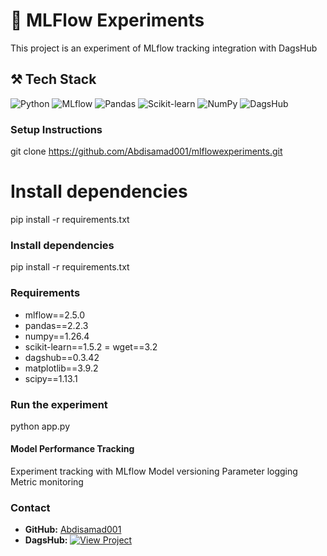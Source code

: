 # 🔬 MLFlow Experiments
This project is an experiment of MLflow tracking integration with DagsHub

## ⚒️ Tech Stack
![Python](https://img.shields.io/badge/python-3.9.0-blue)
![MLflow](https://img.shields.io/badge/mlflow-2.5.0-blue)
![Pandas](https://img.shields.io/badge/pandas-2.2.3-blue)
![Scikit-learn](https://img.shields.io/badge/scikit--learn-1.5.2-blue)
![NumPy](https://img.shields.io/badge/numpy-1.26.4-blue)
![DagsHub](https://img.shields.io/badge/dagshub-0.3.42-blue)

### Setup Instructions

git clone https://github.com/Abdisamad001/mlflowexperiments.git

# Install dependencies
pip install -r requirements.txt

###  Install dependencies
pip install -r requirements.txt

###  Requirements
- mlflow==2.5.0
- pandas==2.2.3
- numpy==1.26.4
- scikit-learn==1.5.2
= wget==3.2
- dagshub==0.3.42
- matplotlib==3.9.2
- scipy==1.13.1
  
### Run the experiment
  python app.py

#### Model Performance Tracking
Experiment tracking with MLflow
Model versioning
Parameter logging
Metric monitoring




###  Contact
- **GitHub:** [Abdisamad001](https://github.com/Abdisamad001)
- **DagsHub:** [![View Project](https://img.shields.io/badge/View_Project-DagsHub-blue)](https://dagshub.com/Abdisamad001/mlflowexperments)
